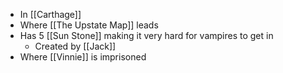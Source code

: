 - In [[Carthage]]
- Where [[The Upstate Map]] leads
- Has 5 [[Sun Stone]] making it very hard for vampires to get in
	- Created by [[Jack]]
- Where [[Vinnie]] is imprisoned